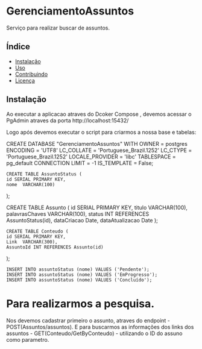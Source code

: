 ﻿# GerenciamentoAssuntos

Serviço para realizar buscar de assuntos.

## Índice

- [Instalação](#instalacao)
- [Uso](#uso)
- [Contribuindo](#contribuindo)
- [Licença](#licenca)

## Instalação

Ao executar a aplicacao atraves do Dcoker Compose , devemos acessar o PgAdmin atraves da porta http://localhost:15432/

Logo após devemos executar o script para criarmos a nossa base e tabelas:

CREATE DATABASE "GerenciamentoAssuntos"
    WITH
    OWNER = postgres
    ENCODING = 'UTF8'
    LC_COLLATE = 'Portuguese_Brazil.1252'
    LC_CTYPE = 'Portuguese_Brazil.1252'
    LOCALE_PROVIDER = 'libc'
    TABLESPACE = pg_default
    CONNECTION LIMIT = -1
    IS_TEMPLATE = False;
	
	CREATE TABLE AssuntoStatus (
    id SERIAL PRIMARY KEY,
	nome  VARCHAR(100)
   );
  
	
   CREATE TABLE Assunto (
    id SERIAL PRIMARY KEY,
	titulo  VARCHAR(100),
    palavrasChaves VARCHAR(100),
    status INT REFERENCES AssuntoStatus(id),
	dataCriacao Date,
	dataAtualizacao Date
 );
 
    CREATE TABLE Conteudo (
    id SERIAL PRIMARY KEY,
	Link  VARCHAR(300),
    AssuntoId INT REFERENCES Assunto(id)
   );


    INSERT INTO assuntoStatus (nome) VALUES ('Pendente');
    INSERT INTO assuntoStatus (nome) VALUES ('EmProgresso');
    INSERT INTO assuntoStatus (nome) VALUES ('Concluído');


# Para realizarmos a pesquisa.
Nos devemos cadastrar primeiro o assunto, atraves do endpoint - POST(Assuntos/assuntos).
E para buscarmos as informações dos links dos assuntos - GET(Conteudo/GetByConteudo) - utilizando o ID do assuno como parametro.


